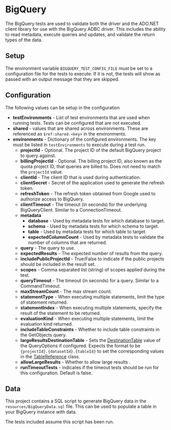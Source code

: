 <!--

 Copyright (c) 2025 ADBC Drivers Contributors

 Licensed under the Apache License, Version 2.0 (the "License");
 you may not use this file except in compliance with the License.
 You may obtain a copy of the License at

    http://www.apache.org/licenses/LICENSE-2.0

 Unless required by applicable law or agreed to in writing, software
 distributed under the License is distributed on an "AS IS" BASIS,
 WITHOUT WARRANTIES OR CONDITIONS OF ANY KIND, either express or implied.
 See the License for the specific language governing permissions and
 limitations under the License.

-->

# BigQuery
The BigQuery tests are used to validate both the driver and the ADO.NET client library for use with the BigQuery ADBC driver. This includes the ability to read metadata, execute queries and updates, and validate the return types of the data.

## Setup
The environment variable `BIGQUERY_TEST_CONFIG_FILE` must be set to a configuration file for the tests to execute. If it is not, the tests will show as passed with an output message that they are skipped.

## Configuration

The following values can be setup in the configuration

- **testEnvironments** - List of test environments that are used when running tests. Tests can be configured that are not executed.
- **shared** - values that are shared across environments. These are referenced as `$ref:shared.<key>` in the environments.
- **environments** - Dictionary of the configured environments. The key must be listed in `testEnvironments` to execute during a test run.
  - **projectId** - Optional. The project ID of the default BigQuery project to query against.
  - **billingProjectId** - Optional. The billing project ID, also known as the quota project ID, that queries are billed to. Does not need to match the `projectId` value.
  - **clientId** - The client ID that is used during authentication.
  - **clientSecret** - Secret of the application used to generate the refresh token.
  - **refreshToken** - The refresh token obtained from Google used to authorize access to BigQuery.
  - **clientTimeout** - The timeout (in seconds) for the underlying BigQueryClient. Similar to a ConnectionTimeout.
  - **metadata**
    - **database** - Used by metadata tests for which database to target.
    - **schema** - Used by metadata tests for which schema to target.
    - **table** - Used by metadata tests for which table to target.
    - **expectedColumnCount** - Used by metadata tests to validate the number of columns that are returned.
  - **query** - The query to use.
  - **expectedResults** - The expected number of results from the query.
  - **includePublicProjectId** - True/False to indicate if the public projects should be included in the result set.
  - **scopes** - Comma separated list (string) of scopes applied during the test.
  - **queryTimeout** - The timeout (in seconds) for a query. Similar to a CommandTimeout.
  - **maxStreamCount** - The max stream count.
  - **statementType** - When executing multiple statements, limit the type of statement returned.
  - **statementIndex** - When executing multiple statements, specify the result of the statement to be returned.
  - **evaluationKind** - When executing multiple statements, limit the evaluation kind returned.
  - **includeTableConstraints** - Whether to include table constraints in the GetObjects query.
  - **largeResultsDestinationTable** - Sets the [DestinationTable](https://cloud.google.com/dotnet/docs/reference/Google.Cloud.BigQuery.V2/latest/Google.Cloud.BigQuery.V2.QueryOptions#Google_Cloud_BigQuery_V2_QueryOptions_DestinationTable) value of the QueryOptions if configured. Expects the format to be `{projectId}.{datasetId}.{tableId}` to set the corresponding values in the [TableReference](https://github.com/googleapis/google-api-dotnet-client/blob/6c415c73788b848711e47c6dd33c2f93c76faf97/Src/Generated/Google.Apis.Bigquery.v2/Google.Apis.Bigquery.v2.cs#L9348) class.
  - **allowLargeResults** - Whether to allow large results .
  - **runTimeoutTests** - indicates if the timeout tests should be run for this configuration. Default is false.

## Data
This project contains a SQL script to generate BigQuery data in the `resources/BigQueryData.sql` file. This can be used to populate a table in your BigQuery instance with data.

The tests included assume this script has been run.
